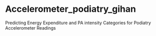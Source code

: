 # Accelerometer_podiatry_gihan
Predicting Energy Expenditure and PA intensity Categories for Podiatry Accelerometer Readings
